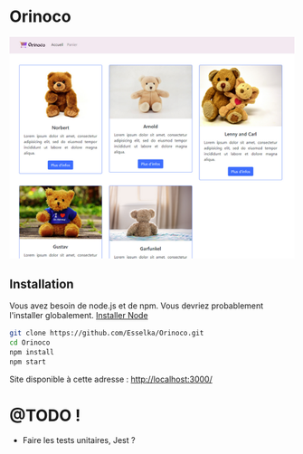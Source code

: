 # Orinoco

![image du projet](https://github.com/Esselka/OC/blob/master/divers/orinoco.png)

## Installation

Vous avez besoin de node.js et de npm. Vous devriez probablement l'installer globalement. [Installer Node](https://nodejs.org/)

```sh
git clone https://github.com/Esselka/Orinoco.git
cd Orinoco
npm install
npm start
```
Site disponible à cette adresse : [http://localhost:3000/](http://localhost:3000/)

# @TODO !

 - Faire les tests unitaires, Jest ?


